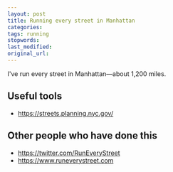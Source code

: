 ```yaml
---
layout: post
title: Running every street in Manhattan
categories:
tags: running
stopwords:
last_modified:
original_url:
---
```



I've run every street in Manhattan—about 1,200 miles.
<!--more-->

## Useful tools

* https://streets.planning.nyc.gov/

## Other people who have done this

* https://twitter.com/RunEveryStreet
* https://www.runeverystreet.com

